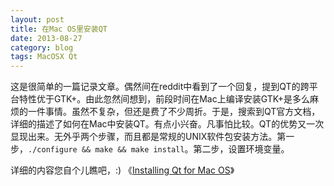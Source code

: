 ```yaml
---
layout: post
title: 在Mac OS里安装QT
date: 2013-08-27
category: blog
tags: MacOSX Qt
---
```


这是很简单的一篇记录文章。偶然间在reddit中看到了一个回复，提到QT的跨平台特性优于GTK+。由此忽然间想到，前段时间在Mac上编译安装GTK+是多么麻烦的一件事情。虽然不复杂，但还是费了不少周折。于是，搜索到QT官方文档，详细的描述了如何在Mac中安装QT。有点小兴奋。凡事怕比较。QT的优势又一次显现出来。无外乎两个步骤，而且都是常规的UNIX软件包安装方法。第一步，`./configure && make && make install`。第二步，设置环境变量。

详细的内容您自个儿瞧吧，:) 《[Installing Qt for Mac OS](http://qt-project.org/doc/qt-4.8/install-mac.html)》
